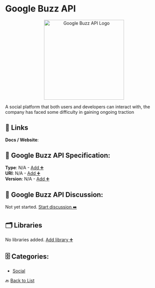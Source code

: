 # Google Buzz API
<p align="center">
    <img width="256" src="https://raw.githubusercontent.com/apis-list/apis-list/main/apis/google-buzz-api/logo_256x256.png" alt="Google Buzz API Logo"/>
</p>
A social platform that both users and developers can interact with, the company has faced some difficulty in gaining ongoing traction

##  🔗 Links
**Docs / Website**: 

## 🧬 Google Buzz API Specification:
**Type**: N/A - [Add ➕](https://github.com/apis-list/apis-list/edit/main/apis.yaml#L8419)  
**URI**: N/A - [Add ➕](https://github.com/apis-list/apis-list/edit/main/apis.yaml#L8419)  
**Version**: N/A - [Add ➕](https://github.com/apis-list/apis-list/edit/main/apis.yaml#L8419)

## 💬 Google Buzz API Discussion:
Not yet started. [Start discussion ➡️](https://github.com/apis-list/apis-list/discussions/new)

## 🗂️ Libraries

No libraries added. [Add library ➕](https://github.com/apis-list/apis-list/edit/main/apis.yaml#L8419)    


## 🗄️ Categories:
- [Social](https://github.com/apis-list/apis-list#social-)

🔙  [Back to List](https://github.com/apis-list/apis-list)
